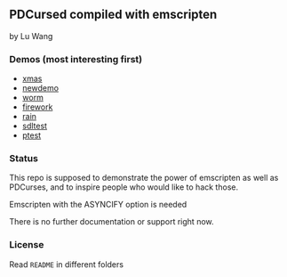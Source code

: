 ## PDCursed compiled with emscripten
by Lu Wang 

### Demos (most interesting first)

- [xmas](http://coolwanglu.github.io/PDCurses.js/xmas.html)
- [newdemo](http://coolwanglu.github.io/PDCurses.js/newdemo.html)
- [worm](http://coolwanglu.github.io/PDCurses.js/worm.html)
- [firework](http://coolwanglu.github.io/PDCurses.js/firework.html)
- [rain](http://coolwanglu.github.io/PDCurses.js/rain.html)
- [sdltest](http://coolwanglu.github.io/PDCurses.js/sdltest.html)
- [ptest](http://coolwanglu.github.io/PDCurses.js/ptest.html)


### Status

This repo is supposed to demonstrate the power of emscripten as well as PDCurses,
and to inspire people who would like to hack those.

Emscripten with the ASYNCIFY option is needed

There is no further documentation or support right now.

### License
Read `README` in different folders 
